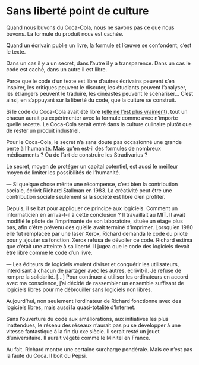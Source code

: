 # Sans liberté point de culture

Quand nous buvons du Coca-Cola, nous ne savons pas ce que nous buvons. La formule du produit nous est cachée.

Quand un écrivain publie un livre, la formule et l’œuvre se confondent, c’est le texte.<span id="more-22271"></span>

Dans un cas il y a un secret, dans l’autre il y a transparence. Dans un cas le code est caché, dans un autre il est libre.

Parce que le code d’un texte est libre d’autres écrivains peuvent s’en inspirer, les critiques peuvent le discuter, les étudiants peuvent l’analyser, les étrangers peuvent le traduire, les cinéastes peuvent le scénariser… C’est ainsi, en s’appuyant sur la liberté du code, que la culture se construit.

Si le code du Coca-Cola avait été libre ([elle ne l’est plus vraiment](http://embruns.net/logbook/2011/02/27.html#recette-du-coca-cola)), tout un chacun aurait pu expérimenter avec la formule comme avec n’importe quelle recette. Le Coca-Cola serait entré dans la culture culinaire plutôt que de rester un produit industriel.

Pour le Coca-Cola, le secret n’a sans doute pas occasionné une grande perte à l’humanité. Mais qu’en est-il des formules de nombreux médicaments ? Ou de l’art de construire les Stradivarius ?

Le secret, moyen de protéger un capital potentiel, est aussi le meilleur moyen de limiter les possibilités de l’humanité.

— Si quelque chose mérite une récompense, c’est bien la contribution sociale, écrivit Richard Stallman en 1983. La créativité peut être une contribution sociale seulement si la société est libre d’en profiter.

Depuis, il se bat pour appliquer ce principe aux logiciels. Comment un informaticien en arriva-t-il à cette conclusion ? Il travaillait au MIT. Il avait modifié le pilote de l’imprimante de son laboratoire, située un étage plus bas, afin d’être prévenu dès qu’elle avait terminé d’imprimer. Lorsqu’en 1980 elle fut remplacée par une laser Xerox, Richard demanda le code du pilote pour y ajouter sa fonction. Xerox refusa de dévoiler ce code. Richard estima que c’était une atteinte à sa liberté. Il jugea que le code des logiciels devait être libre comme le code d’un livre.

— Les éditeurs de logiciels veulent diviser et conquérir les utilisateurs, interdisant à chacun de partager avec les autres, écrivit-il. Je refuse de rompre la solidarité. \[…\] Pour continuer à utiliser les ordinateurs en accord avec ma conscience, j’ai décidé de rassembler un ensemble suffisant de logiciels libres pour me débrouiller sans logiciels non libres.

Aujourd’hui, non seulement l’ordinateur de Richard fonctionne avec des logiciels libres, mais aussi la quasi-totalité d’Internet.

Sans l’ouverture du code aux améliorations, aux initiatives les plus inattendues, le réseau des réseaux n’aurait pas pu se développer à une vitesse fantastique à la fin du xxe siècle. Il serait resté un jouet d’universitaire. Il aurait végété comme le Minitel en France.

Au fait. Richard montre une certaine surcharge pondérale. Mais ce n’est pas la faute du Coca. Il boit du Pepsi.